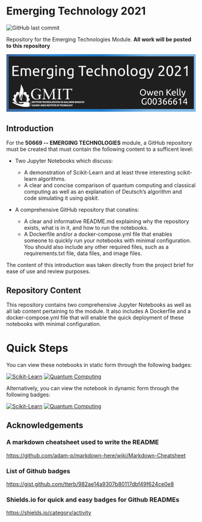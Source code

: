 # Emerging Technology 2021

![GitHub last commit](https://img.shields.io/github/commit-activity/m/OwenKe11y/Emerging-Technologies-2021)

Repository for the Emerging Technologies Module.
<b>All work will be posted to this repository</b> 

![GitHub Title Emerging Tech](https://github.com/OwenKe11y/Emerging-Technologies-2021/blob/main/titleGit.PNG?raw=true)


## Introduction
For the <b>50669 -- EMERGING TECHNOLOGIES</b> module, a GitHub repository must be created that must contain the following content to a sufficent level:
 * Two Jupyter Notebooks which discuss:
   * A demonstration of Scikit-Learn and at least three interesting scikit-learn algorithms.
   * A clear and concise comparison of quantum computing and classical computing as well as an explanation of Deutsch’s algorithm and code simulating it using <i>qiskit</i>.

 * A comprehensive GitHub repository that conatins:
   * A clear and informative README.md explaining why the repository exists, what is
     in it, and how to run the notebooks.
   * A Dockerfile and/or a docker-compose.yml file that enables someone to quickly
     run your notebooks with minimal configuration. You should also include any other
     required files, such as a requirements.txt file, data files, and image files.
     
 The content of this introduction was taken directly from the project brief for ease of use and review purposes.

## Repository Content
This repository contains two comprehensive Jupyter Notebooks as well as all lab content pertaining to the module. It also includes A Dockerfile and a docker-compose.yml file that will enable the quick deployment of these notebooks with minimal configuration.

# Quick Steps

You can view these notebooks in static form through the following badges:

[![Scikit-Learn](https://raw.githubusercontent.com/jupyter/design/master/logos/Badges/nbviewer_badge.svg)](https://nbviewer.jupyter.org/github/OwenKe11y/Emerging-Technologies-2021/blob/main/project_notebooks/scikit-learn.ipynb)
[![Quantum Computing](https://raw.githubusercontent.com/jupyter/design/master/logos/Badges/nbviewer_badge.svg)](https://nbviewer.jupyter.org/github/OwenKe11y/Emerging-Technologies-2021/blob/main/project_notebooks/quantum-deutsch.ipynb)

Alternatively, you can view the notebook in dynamic form through the following badges:

[![Scikit-Learn](https://mybinder.org/badge_logo.svg)](https://mybinder.org/v2/gh/OwenKe11y/Emerging-Technologies-2021/HEAD?labpath=numpy-random.ipynb)
[![Quantum Computing](https://mybinder.org/badge_logo.svg)](https://mybinder.org/v2/gh/OwenKe11y/Emerging-Technologies-2021/HEAD?labpath=numpy-random.ipynb)

## Acknowledgements 
### A markdown cheatsheet used to write the README
https://github.com/adam-p/markdown-here/wiki/Markdown-Cheatsheet

### List of Github badges
https://gist.github.com/tterb/982ae14a9307b80117dbf49f624ce0e8

### Shields.io for quick and easy badges for Github READMEs
https://shields.io/category/activity









